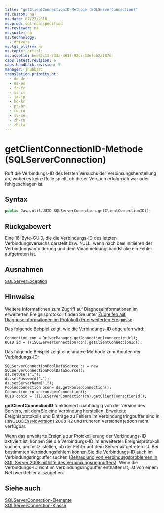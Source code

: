 ```yaml
---
title: "getClientConnectionID-Methode (SQLServerConnection)"
ms.custom: na
ms.date: 07/27/2016
ms.prod: sql-non-specified
ms.reviewer: na
ms.suite: na
ms.technology: 
  - drivers
ms.tgt_pltfrm: na
ms.topic: article
ms.assetid: bee39c11-733a-461f-92cc-33efcb2af87d
caps.latest.revision: 6
caps.handback.revision: 5
manager: jhubbard
translation.priority.ht: 
  - de-de
  - es-es
  - fr-fr
  - it-it
  - ja-jp
  - ko-kr
  - pt-br
  - ru-ru
  - sv-se
  - zh-cn
  - zh-tw
---
```

# getClientConnectionID-Methode (SQLServerConnection)
  Ruft die Verbindungs\-ID des letzten Versuchs der Verbindungsherstellung ab, wobei es keine Rolle spielt, ob dieser Versuch erfolgreich war oder fehlgeschlagen ist.  
  
## Syntax  
  
```vb  
public Java.util.UUID SQLServerConnection.getClientConnectionID();  
```  
  
## Rückgabewert  
 Eine 16\-Byte\-GUID, die die Verbindungs\-ID des letzten Verbindungsversuchs darstellt bzw. NULL, wenn nach dem Initiieren der Verbindungsanforderung und dem Voranmeldungshandshake ein Fehler aufgetreten ist.  
  
## Ausnahmen  
 [SQLServerException](../content/SQLServerException-Class.md)  
  
## Hinweise  
 Weitere Informationen zum Zugriff auf Diagnoseinformationen im erweiterten Ereignisprotokoll finden Sie unter [Zugreifen auf Diagnoseinformationen im Protokoll der erweiterten Ereignisse](../content/Accessing-Diagnostic-Information-in-the-Extended-Events-Log.md).  
  
 Das folgende Beispiel zeigt, wie die Verbindungs\-ID abgerufen wird:  
  
```  
Connection con = DriverManager.getConnection(connectionUrl);  
UUID id = ((ISQLServerConnection)con).getClientConnectionId();  
```  
  
 Das folgende Beispiel zeigt eine andere Methode zum Abrufen der Verbindungs\-ID:  
  
```  
SQLServerConnectionPoolDataSource ds = new SQLServerConnectionPoolDataSource();  
ds.setUser("…");  
ds.setPassword("…");  
ds.setServerName("…");  
PooledConnection pcon= ds.getPooledConnection();  
Connection cn = pcon.getConnection();  
UUID conid = ((ISQLServerConnection)cn).getClientConnectionId();  
```  
  
 **getClientConnectionID** funktioniert unabhängig von der Version des Servers, mit dem Sie eine Verbindung herstellen. Erweiterte Ereignisprotokolle und Einträge zu Fehlern im Verbindungsringpuffer sind in [!INCLUDE[ssNoVersion](../content/includes/ssNoVersion_md.md)] 2008 R2 und früheren Versionen jedoch nicht verfügbar.  
  
 Wenn das erweiterte Ereignis zur Protokollierung der Verbindungs\-ID aktiviert ist, können Sie die Verbindungs\-ID im erweiterten Ereignisprotokoll suchen, um festzustellen, ob der Fehler auf dem Server aufgetreten ist. Bei bestimmten Verbindungsfehlern können Sie die Verbindungs\-ID auch im Verbindungsringpuffer suchen \([Behandlung von Verbindungsproblemen in SQL Server 2008 mithilfe des Verbindungsringpuffers](http://go.microsoft.com/fwlink/?LinkId=207752)\). Wenn die Verbindungs\-ID nicht im Verbindungsringpuffer enthalten ist, ist von einem Netzwerkfehler auszugehen.  
  
## Siehe auch  
 [SQLServerConnection-Elemente](../content/SQLServerConnection-Members.md)   
 [SQLServerConnection-Klasse](../content/SQLServerConnection-Class.md)  
  
  